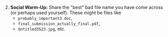 2. **Social Warm-Up:** Share the "best" bad file name you have come across (or perhaps used yourself). These might be files like 
    - `probably_important3.doc`, 
    - `final_submission_actually_final.pdf`, 
    - `Untitled3523.jpg`, etc.
